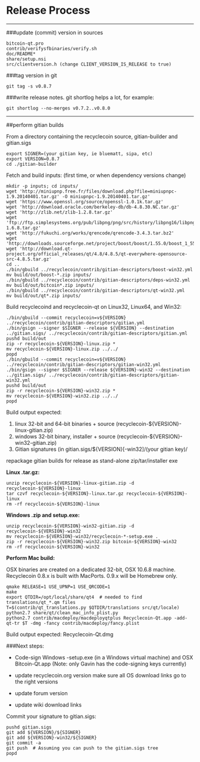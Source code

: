 Release Process
====================

* * *

###update (commit) version in sources


	bitcoin-qt.pro
	contrib/verifysfbinaries/verify.sh
	doc/README*
	share/setup.nsi
	src/clientversion.h (change CLIENT_VERSION_IS_RELEASE to true)

###tag version in git

	git tag -s v0.8.7

###write release notes. git shortlog helps a lot, for example:

	git shortlog --no-merges v0.7.2..v0.8.0

* * *

##perform gitian builds

 From a directory containing the recyclecoin source, gitian-builder and gitian.sigs
  
	export SIGNER=(your gitian key, ie bluematt, sipa, etc)
	export VERSION=0.8.7
	cd ./gitian-builder

 Fetch and build inputs: (first time, or when dependency versions change)

	mkdir -p inputs; cd inputs/
	wget 'http://miniupnp.free.fr/files/download.php?file=miniupnpc-1.9.20140401.tar.gz' -O miniupnpc-1.9.20140401.tar.gz'
	wget 'https://www.openssl.org/source/openssl-1.0.1k.tar.gz'
	wget 'http://download.oracle.com/berkeley-db/db-4.8.30.NC.tar.gz'
	wget 'http://zlib.net/zlib-1.2.8.tar.gz'
	wget 'ftp://ftp.simplesystems.org/pub/libpng/png/src/history/libpng16/libpng-1.6.8.tar.gz'
	wget 'http://fukuchi.org/works/qrencode/qrencode-3.4.3.tar.bz2'
	wget 'http://downloads.sourceforge.net/project/boost/boost/1.55.0/boost_1_55_0.tar.bz2'
	wget 'http://download.qt-project.org/official_releases/qt/4.8/4.8.5/qt-everywhere-opensource-src-4.8.5.tar.gz'
	cd ..
	./bin/gbuild ../recyclecoin/contrib/gitian-descriptors/boost-win32.yml
	mv build/out/boost-*.zip inputs/
	./bin/gbuild ../recyclecoin/contrib/gitian-descriptors/deps-win32.yml
	mv build/out/bitcoin*.zip inputs/
	./bin/gbuild ../recyclecoin/contrib/gitian-descriptors/qt-win32.yml
	mv build/out/qt*.zip inputs/

 Build recyclecoind and recyclecoin-qt on Linux32, Linux64, and Win32:
  
	./bin/gbuild --commit recyclecoin=v${VERSION} ../recyclecoin/contrib/gitian-descriptors/gitian.yml
	./bin/gsign --signer $SIGNER --release ${VERSION} --destination ../gitian.sigs/ ../recyclecoin/contrib/gitian-descriptors/gitian.yml
	pushd build/out
	zip -r recyclecoin-${VERSION}-linux.zip *
	mv recyclecoin-${VERSION}-linux.zip ../../
	popd
	./bin/gbuild --commit recyclecoin=v${VERSION} ../recyclecoin/contrib/gitian-descriptors/gitian-win32.yml
	./bin/gsign --signer $SIGNER --release ${VERSION}-win32 --destination ../gitian.sigs/ ../recyclecoin/contrib/gitian-descriptors/gitian-win32.yml
	pushd build/out
	zip -r recyclecoin-${VERSION}-win32.zip *
	mv recyclecoin-${VERSION}-win32.zip ../../
	popd

  Build output expected:

  1. linux 32-bit and 64-bit binaries + source (recyclecoin-${VERSION}-linux-gitian.zip)
  2. windows 32-bit binary, installer + source (recyclecoin-${VERSION}-win32-gitian.zip)
  3. Gitian signatures (in gitian.sigs/${VERSION}[-win32]/(your gitian key)/

repackage gitian builds for release as stand-alone zip/tar/installer exe

**Linux .tar.gz:**

	unzip recyclecoin-${VERSION}-linux-gitian.zip -d recyclecoin-${VERSION}-linux
	tar czvf recyclecoin-${VERSION}-linux.tar.gz recyclecoin-${VERSION}-linux
	rm -rf recyclecoin-${VERSION}-linux

**Windows .zip and setup.exe:**

	unzip recyclecoin-${VERSION}-win32-gitian.zip -d recyclecoin-${VERSION}-win32
	mv recyclecoin-${VERSION}-win32/recyclecoin-*-setup.exe .
	zip -r recyclecoin-${VERSION}-win32.zip bitcoin-${VERSION}-win32
	rm -rf recyclecoin-${VERSION}-win32

**Perform Mac build:**

  OSX binaries are created on a dedicated 32-bit, OSX 10.6.8 machine.
  Recyclecoin 0.8.x is built with MacPorts.  0.9.x will be Homebrew only.

	qmake RELEASE=1 USE_UPNP=1 USE_QRCODE=1
	make
	export QTDIR=/opt/local/share/qt4  # needed to find translations/qt_*.qm files
	T=$(contrib/qt_translations.py $QTDIR/translations src/qt/locale)
	python2.7 share/qt/clean_mac_info_plist.py
	python2.7 contrib/macdeploy/macdeployqtplus Recyclecoin-Qt.app -add-qt-tr $T -dmg -fancy contrib/macdeploy/fancy.plist

 Build output expected: Recyclecoin-Qt.dmg

###Next steps:

* Code-sign Windows -setup.exe (in a Windows virtual machine) and
  OSX Bitcoin-Qt.app (Note: only Gavin has the code-signing keys currently)

* update recyclecoin.org version
  make sure all OS download links go to the right versions

* update forum version

* update wiki download links

Commit your signature to gitian.sigs:

	pushd gitian.sigs
	git add ${VERSION}/${SIGNER}
	git add ${VERSION}-win32/${SIGNER}
	git commit -a
	git push  # Assuming you can push to the gitian.sigs tree
	popd

